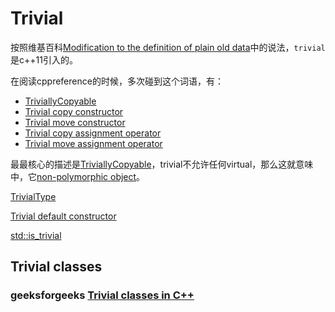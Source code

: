 # Trivial

按照维基百科[Modification to the definition of plain old data](https://en.wikipedia.org/wiki/C++11#Modification_to_the_definition_of_plain_old_data)中的说法，`trivial`是c++11引入的。

在阅读cppreference的时候，多次碰到这个词语，有：

- [TriviallyCopyable](https://en.cppreference.com/w/cpp/named_req/TriviallyCopyable)
- [Trivial copy constructor](https://en.cppreference.com/w/cpp/language/copy_constructor#Trivial_copy_constructor)
- [Trivial move constructor](https://en.cppreference.com/w/cpp/language/move_constructor#Trivial_move_constructor)
- [Trivial copy assignment operator](https://en.cppreference.com/w/cpp/language/copy_assignment#Trivial_copy_assignment_operator)
- [Trivial move assignment operator](https://en.cppreference.com/w/cpp/language/move_assignment#Trivial_move_assignment_operator)

最最核心的描述是[TriviallyCopyable](https://en.cppreference.com/w/cpp/named_req/TriviallyCopyable)，trivial不允许任何virtual，那么这就意味中，它[non-polymorphic object](https://en.cppreference.com/w/cpp/language/object#Polymorphic_objects)。



[TrivialType](https://en.cppreference.com/w/cpp/named_req/TrivialType)

[Trivial default constructor](https://en.cppreference.com/w/cpp/language/default_constructor#Trivial_default_constructor)

[std::is_trivial](https://en.cppreference.com/w/cpp/types/is_trivial)



## Trivial classes

### geeksforgeeks [Trivial classes in C++](https://www.geeksforgeeks.org/trivial-classes-c/)